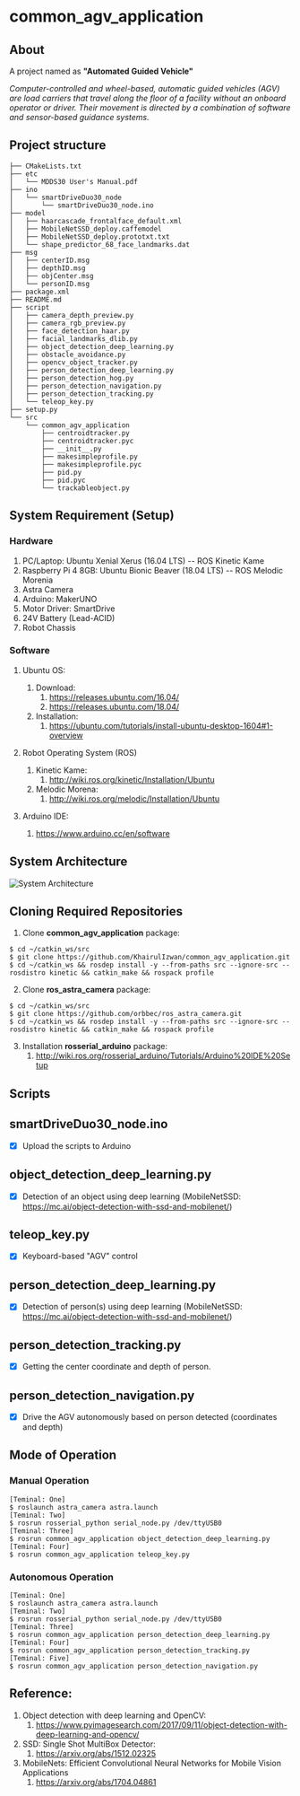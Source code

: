 # common_agv_application

## About
A project named as **"Automated Guided Vehicle"**

*Computer-controlled and wheel-based, automatic guided vehicles (AGV) are load carriers that travel along the floor of a facility without an onboard operator or driver. Their movement is directed by a combination of software and sensor-based guidance systems.*

## Project structure
```
├── CMakeLists.txt
├── etc
│   └── MDDS30 User's Manual.pdf
├── ino
│   └── smartDriveDuo30_node
│       └── smartDriveDuo30_node.ino
├── model
│   ├── haarcascade_frontalface_default.xml
│   ├── MobileNetSSD_deploy.caffemodel
│   ├── MobileNetSSD_deploy.prototxt.txt
│   └── shape_predictor_68_face_landmarks.dat
├── msg
│   ├── centerID.msg
│   ├── depthID.msg
│   ├── objCenter.msg
│   └── personID.msg
├── package.xml
├── README.md
├── script
│   ├── camera_depth_preview.py
│   ├── camera_rgb_preview.py
│   ├── face_detection_haar.py
│   ├── facial_landmarks_dlib.py
│   ├── object_detection_deep_learning.py
│   ├── obstacle_avoidance.py
│   ├── opencv_object_tracker.py
│   ├── person_detection_deep_learning.py
│   ├── person_detection_hog.py
│   ├── person_detection_navigation.py
│   ├── person_detection_tracking.py
│   └── teleop_key.py
├── setup.py
└── src
    └── common_agv_application
        ├── centroidtracker.py
        ├── centroidtracker.pyc
        ├── __init__.py
        ├── makesimpleprofile.py
        ├── makesimpleprofile.pyc
        ├── pid.py
        ├── pid.pyc
        └── trackableobject.py
```

## System Requirement (Setup)
### Hardware
1. PC/Laptop: Ubuntu Xenial Xerus (16.04 LTS) -- ROS Kinetic Kame
2. Raspberry Pi 4 8GB: Ubuntu Bionic Beaver (18.04 LTS) -- ROS Melodic Morenia
3. Astra Camera
4. Arduino: MakerUNO
5. Motor Driver: SmartDrive
6. 24V Battery (Lead-ACID)
7. Robot Chassis

<!--**ros_astra_camera packages required** : https://github.com/orbbec/ros_astra_camera.git-->
<!--4. RPLidar-->
<!--**rplidar_ros packages required** : https://github.com/Slamtec/rplidar_ros.git-->

### Software
1. Ubuntu OS:
	1. Download: 
		1. https://releases.ubuntu.com/16.04/
		2. https://releases.ubuntu.com/18.04/
	2. Installation: 
		1. https://ubuntu.com/tutorials/install-ubuntu-desktop-1604#1-overview
		
2. Robot Operating System (ROS)
	1. Kinetic Kame:
		1. http://wiki.ros.org/kinetic/Installation/Ubuntu
	2. Melodic Morena:
		1. http://wiki.ros.org/melodic/Installation/Ubuntu
		
3. Arduino IDE:
	1. https://www.arduino.cc/en/software
	
## System Architecture
![System Architecture](https://github.com/KhairulIzwan/common_agv_application/blob/main/etc/Service%20Robot.png)

## Cloning Required Repositories

1. Clone **common_agv_application** package:
```
$ cd ~/catkin_ws/src
$ git clone https://github.com/KhairulIzwan/common_agv_application.git
$ cd ~/catkin_ws && rosdep install -y --from-paths src --ignore-src --rosdistro kinetic && catkin_make && rospack profile
```
2. Clone **ros_astra_camera** package:
```
$ cd ~/catkin_ws/src
$ git clone https://github.com/orbbec/ros_astra_camera.git
$ cd ~/catkin_ws && rosdep install -y --from-paths src --ignore-src --rosdistro kinetic && catkin_make && rospack profile
```
3. Installation **rosserial_arduino** package:
	1. http://wiki.ros.org/rosserial_arduino/Tutorials/Arduino%20IDE%20Setup

## Scripts
## smartDriveDuo30_node.ino
<!--```c++-->
<!--/*-->
<!-- * Title: Control MDDS30 in PWM mode with Arduino-->
<!-- * Author: Khairul Izwan 16-10-2020-->
<!-- * Description: Control MDDS30 in PWM mode with Arduino-->
<!-- * Set MDDS30 input mode to 0b10110100-->
<!-- */-->

<!--//include necessary library-->
<!--#include <ros.h>-->
<!--#include "std_msgs/String.h"-->
<!--#include <geometry_msgs/Twist.h>-->

<!--#include <Cytron_SmartDriveDuo.h>-->
<!--#define IN1 4 // Arduino pin 4 is connected to MDDS30 pin IN1.-->
<!--#define AN1 6 // Arduino pin 5 is connected to MDDS30 pin AN1.-->
<!--#define AN2 5 // Arduino pin 6 is connected to MDDS30 pin AN2.-->
<!--#define IN2 3 // Arduino pin 7 is connected to MDDS30 pin IN2.-->

<!--Cytron_SmartDriveDuo smartDriveDuo30(PWM_INDEPENDENT, IN1, IN2, AN1, AN2);-->

<!--//Change according to the robot wheel dimension-->
<!--#define wheelSep 0.5235 // in unit meter (m)-->
<!--#define wheelRadius 0.127; // in unit meter (m)-->

<!--//Variables declaration-->
<!--float transVelocity;-->
<!--float rotVelocity;-->

<!--float leftVelocity;-->
<!--float rightVelocity;-->

<!--float leftDutyCycle;-->
<!--float rightDutyCycle;-->

<!--float leftPWM;-->
<!--float rightPWM;-->

<!--signed int speedLeft, speedRight;-->

<!--//Callback function for geometry_msgs::Twist-->
<!--void messageCb_cmd_vel(const geometry_msgs::Twist &msg)-->
<!--{-->
<!--	//Get the ros topic value-->
<!--	transVelocity = msg.linear.x;-->
<!--	rotVelocity = msg.angular.z;-->
<!--	-->
<!--	//Differential Drive Kinematics-->
<!--	//http://www.cs.columbia.edu/~allen/F15/NOTES/icckinematics.pdf-->
<!--	//Differential Drive Kinematics-->
<!--	//https://snapcraft.io/blog/your-first-robot-the-driver-4-5-->

<!--	//Step 1: Calculate wheel speeds from Twist-->
<!--	leftVelocity = transVelocity - ((rotVelocity * wheelSep) / 2);-->
<!--	rightVelocity = transVelocity + ((rotVelocity * wheelSep) / 2);-->
<!--	  -->
<!--	//Step 2: Convert wheel speeds into duty cycles-->
<!--	leftDutyCycle = (255 * leftVelocity) / 0.22;-->
<!--	rightDutyCycle = (255 * rightVelocity) / 0.22;-->

<!--	//Ensure DutyCycle is between minimum and maximum-->
<!--	leftPWM = clipPWM(abs(leftDutyCycle), 0, 25);-->
<!--	rightPWM = clipPWM(abs(rightDutyCycle), 0, 25);-->

<!--	//motor directection helper function-->
<!--	motorDirection();-->
<!--}-->

<!--//Helper function to ensure DutyCycle is between minimum-->
<!--//and maximum-->
<!--float clipPWM(float PWM, float minPWM, float maxPWM)-->
<!--{-->
<!--	if (PWM < minPWM)-->
<!--	{-->
<!--		return minPWM;-->
<!--	}-->
<!--	else if (PWM > maxPWM)-->
<!--	{-->
<!--		return maxPWM;-->
<!--	}-->
<!--	return PWM;-->
<!--}-->

<!--//Motor Direction helper function-->
<!--void motorDirection()-->
<!--{-->
<!--	//Forward-->
<!--	if (leftDutyCycle > 0 and rightDutyCycle > 0)-->
<!--	{-->
<!--		speedLeft=-leftPWM;-->
<!--		speedRight=rightPWM;-->
<!--	}-->
<!--	//Backward-->
<!--	else if (leftDutyCycle < 0 and rightDutyCycle < 0)-->
<!--	{-->
<!--		speedLeft=leftPWM;-->
<!--		speedRight=-rightPWM;-->
<!--	}-->
<!--	//Left-->
<!--	else if (leftDutyCycle < 0 and rightDutyCycle > 0)-->
<!--	{-->
<!--		speedLeft=leftPWM;-->
<!--		speedRight=rightPWM;-->
<!--	}-->
<!--	//Right-->
<!--	else if (leftDutyCycle > 0 and rightDutyCycle < 0)-->
<!--	{-->
<!--		speedLeft=-leftPWM;-->
<!--		speedRight=-rightPWM;-->
<!--	}-->
<!--	else if (leftDutyCycle == 0 and rightDutyCycle == 0)-->
<!--	{-->
<!--		speedLeft=0;-->
<!--		speedRight=0;-->
<!--	}-->
<!--	smartDriveDuo30.control(speedLeft, speedRight);-->
<!--}-->

<!--//Set up the ros node (publisher and subscriber)-->
<!--ros::Subscriber<geometry_msgs::Twist> sub_cmd_vel("/cmd_vel", messageCb_cmd_vel);-->

<!--ros::NodeHandle nh;-->

<!--//put your setup code here, to run once:-->
<!--void setup()-->
<!--{-->
<!--	//Initiate ROS-node-->
<!--	nh.initNode();-->
<!--	nh.subscribe(sub_cmd_vel);-->
<!--}-->

<!--//put your main code here, to run repeatedly:-->
<!--void loop()-->
<!--{-->
<!--	nh.spinOnce();-->
<!--}-->
<!--```-->
- [x] Upload the scripts to Arduino
<!--- [x] Download it first using Arduino IDE -->
<!--**rosserial library required** : http://wiki.ros.org/rosserial_arduino/Tutorials/Arduino%20IDE%20Setup-->

<!--## camera_preview.py-->
<!--- [x] Previewing an image stream from camera-->
<!--```python-->
<!--#!/usr/bin/env python-->

<!--################################################################################-->
<!--## {Description}: Previewing an image stream from camera [RGB]-->
<!--################################################################################-->
<!--## Author: Khairul Izwan Bin Kamsani-->
<!--## Version: {1}.{0}.{0}-->
<!--## Email: {wansnap@gmail.com}-->
<!--################################################################################-->

<!--# import the necessary Python packages-->
<!--from __future__ import print_function-->
<!--import sys-->
<!--import cv2-->
<!--import time-->
<!--import imutils-->

<!--# import the necessary ROS packages-->
<!--from std_msgs.msg import String-->
<!--from sensor_msgs.msg import Image-->
<!--from sensor_msgs.msg import CameraInfo-->

<!--from cv_bridge import CvBridge-->
<!--from cv_bridge import CvBridgeError-->

<!--import rospy-->

<!--class CameraPreview:-->
<!--	def __init__(self):-->

<!--		self.bridge = CvBridge()-->
<!--		self.image_received = False-->

<!--		rospy.logwarn("CameraPreview [RGB] Node [ONLINE]...")-->

<!--		# rospy shutdown-->
<!--		rospy.on_shutdown(self.cbShutdown)-->

<!--		# Subscribe to Image msg-->
<!--		self.image_topic = "/camera/rgb/image_raw"-->
<!--		self.image_sub = rospy.Subscriber(-->
<!--						self.image_topic, -->
<!--						Image, self.cbImage-->
<!--						)-->

<!--		# Subscribe to CameraInfo msg-->
<!--		self.cameraInfo_topic = "/camera/rgb/camera_info"-->
<!--		self.cameraInfo_sub = rospy.Subscriber(-->
<!--						self.cameraInfo_topic, -->
<!--						CameraInfo, -->
<!--						self.cbCameraInfo-->
<!--						)-->

<!--		# Allow up to one second to connection-->
<!--		rospy.sleep(1)-->

<!--	# Convert image to OpenCV format-->
<!--	def cbImage(self, msg):-->

<!--		try:-->
<!--			self.cv_image = self.bridge.imgmsg_to_cv2(msg, "bgr8")-->

<!--		except CvBridgeError as e:-->
<!--			print(e)-->

<!--		if self.cv_image is not None:-->
<!--			self.image_received = True-->
<!--		else:-->
<!--			self.image_received = False-->

<!--	# Get CameraInfo-->
<!--	def cbCameraInfo(self, msg):-->

<!--		self.imgWidth = msg.width-->
<!--		self.imgHeight = msg.height-->

<!--	# Image information callback-->
<!--	def cbInfo(self):-->

<!--		fontFace = cv2.FONT_HERSHEY_DUPLEX-->
<!--		fontScale = 0.5-->
<!--		color = (255, 255, 255)-->
<!--		thickness = 1-->
<!--		lineType = cv2.LINE_AA-->
<!--		bottomLeftOrigin = False # if True (text upside down)-->

<!--		self.timestr = time.strftime("%Y%m%d-%H:%M:%S")-->

<!--		cv2.putText(-->
<!--			self.cv_image, "{}".format(self.timestr), -->
<!--			(10, 20), -->
<!--			fontFace, -->
<!--			fontScale, -->
<!--			color, -->
<!--			thickness, -->
<!--			lineType, -->
<!--			bottomLeftOrigin-->
<!--			)-->

<!--		cv2.putText(-->
<!--			self.cv_image, "Sample", (10, self.imgHeight-10), -->
<!--			fontFace, -->
<!--			fontScale, -->
<!--			color, -->
<!--			thickness, -->
<!--			lineType, -->
<!--			bottomLeftOrigin-->
<!--			)-->

<!--		cv2.putText(-->
<!--			self.cv_image, "(%d, %d)" % (self.imgWidth, self.imgHeight), -->
<!--			(self.imgWidth-100, self.imgHeight-10), -->
<!--			fontFace, -->
<!--			fontScale, -->
<!--			color, -->
<!--			thickness, -->
<!--			lineType, -->
<!--			bottomLeftOrigin-->
<!--			)-->

<!--	# Show the output frame-->
<!--	def cbShowImage(self):-->
<!--		self.cv_image_clone = imutils.resize(-->
<!--						self.cv_image.copy(),-->
<!--						width=320-->
<!--						)-->

<!--		cv2.imshow("CameraPreview [RGB]", self.cv_image_clone)-->
<!--		cv2.waitKey(1)-->

<!--	# Preview image + info-->
<!--	def cbPreview(self):-->
<!--		if self.image_received:-->
<!--			self.cbInfo()-->
<!--			self.cbShowImage()-->
<!--		else:-->
<!--			rospy.logerr("No images recieved")-->

<!--	# rospy shutdown callback-->
<!--	def cbShutdown(self):-->
<!--		rospy.logerr("CameraPreview [RGB] Node [OFFLINE]...")-->
<!--		cv2.destroyAllWindows()-->

<!--if __name__ == '__main__':-->

<!--	# Initialize-->
<!--	rospy.init_node('camera_rgb_preview', anonymous=False)-->
<!--	camera = CameraPreview()-->
<!--	-->
<!--#	r = rospy.Rate(10)-->

<!--	# Camera preview-->
<!--	while not rospy.is_shutdown():-->
<!--		camera.cbPreview()-->
<!--#		r.sleep()-->
<!--```-->

<!--## face_detection_haar.py-->
<!--- [x] Detection of face(s) using haar cascade technique-->

<!--## facial_landmarks_dlib.py-->
<!--- [x] Detection of face(s) using dlib libraries-->

## object_detection_deep_learning.py
- [x] Detection of an object using deep learning (MobileNetSSD: https://mc.ai/object-detection-with-ssd-and-mobilenet/)

<!--```python-->
<!--#!/usr/bin/env python-->

<!--################################################################################-->
<!--## {Description}: Object Detection Deep Learning (MobileNetSSD)-->
<!--################################################################################-->
<!--## Author: Khairul Izwan Bin Kamsani-->
<!--## Version: {1}.{0}.{0}-->
<!--## Email: {wansnap@gmail.com}-->
<!--################################################################################-->

<!--# import the necessary Python packages-->
<!--from __future__ import print_function-->
<!--from imutils import face_utils-->
<!--import sys-->
<!--import cv2-->
<!--import time-->
<!--import imutils-->
<!--import dlib-->
<!--import os-->
<!--import numpy as np-->

<!--# import the necessary ROS packages-->
<!--from std_msgs.msg import String-->
<!--from sensor_msgs.msg import Image-->
<!--from sensor_msgs.msg import CameraInfo-->

<!--from cv_bridge import CvBridge-->
<!--from cv_bridge import CvBridgeError-->

<!--import rospy-->
<!--import rospkg-->

<!--class ObjectDetection:-->
<!--	def __init__(self):-->

<!--		self.bridge = CvBridge()-->
<!--		self.rospack = rospkg.RosPack()-->

<!--		self.image_received = False-->

<!--		rospy.logwarn("ObjectDetection Node [ONLINE]...")-->

<!--		# rospy shutdown-->
<!--		rospy.on_shutdown(self.cbShutdown)-->

<!--		# initialize the list of class labels MobileNet SSD was trained to-->
<!--		# detect, then generate a set of bounding box colors for each class-->
<!--		self.CLASSES = [-->
<!--			"background", -->
<!--			"aeroplane", -->
<!--			"bicycle", -->
<!--			"bird", -->
<!--			"boat",-->
<!--			"bottle", -->
<!--			"bus", -->
<!--			"car", -->
<!--			"cat", -->
<!--			"chair", -->
<!--			"cow", -->
<!--			"diningtable",-->
<!--			"dog", -->
<!--			"horse", -->
<!--			"motorbike", -->
<!--			"person", -->
<!--			"pottedplant", -->
<!--			"sheep",-->
<!--			"sofa", -->
<!--			"train", -->
<!--			"tvmonitor"-->
<!--			]-->

<!--		self.COLORS = np.random.uniform(0, 255, size=(len(self.CLASSES), 3))-->

<!--		# Load our serialized model from disk-->
<!--		self.package = os.path.sep.join([self.rospack.get_path('common_agv_application')])-->
<!--		self.modelDir = os.path.join(self.package, "model")-->

<!--		# Caffe 'deploy' prototxt file-->
<!--		self.prototxt = self.modelDir + "/MobileNetSSD_deploy.prototxt.txt"-->
<!--		# Caffe pre-trained model-->
<!--		self.model = self.modelDir + "/MobileNetSSD_deploy.caffemodel"-->

<!--		self.confidenceParam = 0.8-->

<!--		# load our serialized model from disk-->
<!--		rospy.loginfo("Loading Model...")-->
<!--		self.net = cv2.dnn.readNetFromCaffe(-->
<!--						self.prototxt, -->
<!--						self.model-->
<!--						)-->

<!--		# Subscribe to Image msg-->
<!--		self.image_topic = "/camera/rgb/image_raw"-->
<!--		self.image_sub = rospy.Subscriber(-->
<!--						self.image_topic, -->
<!--						Image, self.cbImage-->
<!--						)-->

<!--		# Subscribe to CameraInfo msg-->
<!--		self.cameraInfo_topic = "/camera/rgb/camera_info"-->
<!--		self.cameraInfo_sub = rospy.Subscriber(-->
<!--						self.cameraInfo_topic, -->
<!--						CameraInfo, -->
<!--						self.cbCameraInfo-->
<!--						)-->

<!--		# Allow up to one second to connection-->
<!--		rospy.sleep(1)-->

<!--	# Convert image to OpenCV format-->
<!--	def cbImage(self, msg):-->

<!--		try:-->
<!--			self.cv_image = self.bridge.imgmsg_to_cv2(msg, "bgr8")-->
<!--		except CvBridgeError as e:-->
<!--			print(e)-->

<!--		if self.cv_image is not None:-->
<!--			self.image_received = True-->
<!--		else:-->
<!--			self.image_received = False-->

<!--	# Get CameraInfo-->
<!--	def cbCameraInfo(self, msg):-->
<!--		self.imgWidth = msg.width-->
<!--		self.imgHeight = msg.height-->

<!--	# Object Detection callback-->
<!--	def cbObjectDetection(self):-->
<!--		# load the input image and construct an input blob for the image-->
<!--		# by resizing to a fixed 300x300 pixels and then normalizing it-->
<!--		# (note: normalization is done via the authors of the MobileNet SSD-->
<!--		# implementation)-->
<!--		self.image = self.cv_image.copy()-->
<!--		(self.h, self.w) = self.image.shape[:2]-->
<!--		self.blob = cv2.dnn.blobFromImage(cv2.resize(self.image, (300, 300)), 0.007843, (300, 300), 127.5)-->

<!--		# pass the blob through the network and obtain the detections and-->
<!--		# predictions-->
<!--#		rospy.logwarn("Computing Object Detections...")-->
<!--		self.net.setInput(self.blob)-->
<!--		self.detections = self.net.forward()-->

<!--	# Object Detection Information-->
<!--	def cbInfo(self):-->
<!--		# loop over the detections-->
<!--		for i in np.arange(0, self.detections.shape[2]):-->
<!--			# extract the confidence (i.e., probability) associated with the-->
<!--			# prediction-->
<!--			self.confidence = self.detections[0, 0, i, 2]-->

<!--			# filter out weak detections by ensuring the `confidence` is-->
<!--			# greater than the minimum confidence-->
<!--			if self.confidence > self.confidenceParam:-->
<!--				# extract the index of the class label from the `detections`,-->
<!--				# then compute the (x, y)-coordinates of the bounding box for-->
<!--				# the object-->
<!--				self.idx = int(self.detections[0, 0, i, 1])-->
<!--				self.box = self.detections[0, 0, i, 3:7] * np.array([self.w, self.h, self.w, self.h])-->
<!--				(startX, startY, endX, endY) = self.box.astype("int")-->

<!--				# display the prediction-->
<!--				self.label = "{}: {:.2f}%".format(self.CLASSES[self.idx], self.confidence * 100)-->
<!--#				rospy.loginfo("{}".format(self.label))-->
<!--				cv2.rectangle(-->
<!--						self.image, -->
<!--						(startX, startY), -->
<!--						(endX, endY),-->
<!--						self.COLORS[self.idx], -->
<!--						2-->
<!--						)-->

<!--				y = startY - 15 if startY - 15 > 15 else startY + 15-->
<!--				cv2.putText(-->
<!--					self.image, -->
<!--					self.label, -->
<!--					(startX, y),-->
<!--					cv2.FONT_HERSHEY_SIMPLEX, -->
<!--					0.5, -->
<!--					self.COLORS[self.idx], -->
<!--					2)-->

<!--	# Show the output frame-->
<!--	def cbShowImage(self):-->
<!--		cv2.imshow("Object Detection", self.image)-->
<!--		cv2.waitKey(1)-->

<!--	# Preview image + info-->
<!--	def cbPreview(self):-->
<!--		if self.image_received:-->
<!--			self.cbObjectDetection()-->
<!--			self.cbInfo()-->
<!--			self.cbShowImage()-->
<!--		else:-->
<!--			rospy.logerr("No images recieved")-->

<!--	# rospy shutdown callback-->
<!--	def cbShutdown(self):-->
<!--		rospy.logerr("ObjectDetection Node [OFFLINE]...")-->
<!--		cv2.destroyAllWindows()-->

<!--if __name__ == '__main__':-->

<!--	# Initialize-->
<!--	rospy.init_node('object_detection', anonymous=False)-->
<!--	obj = ObjectDetection()-->
<!--	-->
<!--#	r = rospy.Rate(10)-->

<!--	# ObjectDetection-->
<!--	while not rospy.is_shutdown():-->
<!--		obj.cbPreview()-->
<!--#		r.sleep()-->
<!--```-->

## teleop_key.py
- [x] Keyboard-based "AGV" control

<!--```python-->
<!--#!/usr/bin/env python-->

<!--import rospy-->
<!--from geometry_msgs.msg import Twist-->
<!--import sys, select, os-->

<!--if os.name == 'nt':-->
<!--	import msvcrt-->
<!--else:-->
<!--	import tty, termios-->

<!--MAX_LIN_VEL = 0.22-->
<!--MAX_ANG_VEL = 2.84-->

<!--LIN_VEL_STEP_SIZE = 0.01-->
<!--ANG_VEL_STEP_SIZE = 0.1-->

<!--msg = """-->
<!--Control Your AGV!-->
<!------------------------------->
<!--Moving around:-->
<!--        w-->
<!--   a    s    d-->
<!--        x-->

<!--w/x : increase/decrease linear velocity (MAX_LIN_VEL : ~ 0.22)-->
<!--a/d : increase/decrease angular velocity (MAX_ANG_VEL : ~ 2.84)-->

<!--space key, s : force stop-->

<!--CTRL-C to quit-->
<!--"""-->

<!--e = """-->
<!--Communications Failed-->
<!--"""-->

<!--def getKey():-->
<!--	if os.name == 'nt':-->
<!--		return msvcrt.getch()-->

<!--	tty.setraw(sys.stdin.fileno())-->
<!--	rlist, _, _ = select.select([sys.stdin], [], [], 0.1)-->
<!--	if rlist:-->
<!--		key = sys.stdin.read(1)-->
<!--	else:-->
<!--		key = ''-->

<!--	termios.tcsetattr(sys.stdin, termios.TCSADRAIN, settings)-->
<!--	return key-->

<!--def vels(target_linear_vel, target_angular_vel):-->
<!--	return "currently:\tlinear vel %s\t angular vel %s " % (target_linear_vel,target_angular_vel)-->

<!--def makeSimpleProfile(output, input, slop):-->
<!--	if input > output:-->
<!--		output = min( input, output + slop )-->
<!--	elif input < output:-->
<!--		output = max( input, output - slop )-->
<!--	else:-->
<!--		output = input-->

<!--	return output-->

<!--def constrain(input, low, high):-->
<!--	if input < low:-->
<!--		input = low-->
<!--	elif input > high:-->
<!--		input = high-->
<!--	else:-->
<!--		input = input-->

<!--	return input-->

<!--def checkLinearLimitVelocity(vel):-->
<!--	vel = constrain(vel, -MAX_LIN_VEL, MAX_LIN_VEL)-->

<!--	return vel-->

<!--def checkAngularLimitVelocity(vel):-->
<!--	vel = constrain(vel, -MAX_ANG_VEL, MAX_ANG_VEL)-->

<!--	return vel-->

<!--if __name__=="__main__":-->
<!--	if os.name != 'nt':-->
<!--		settings = termios.tcgetattr(sys.stdin)-->

<!--	rospy.init_node('agv_teleop')-->
<!--	pub = rospy.Publisher('cmd_vel', Twist, queue_size=10)-->

<!--	status = 0-->
<!--	target_linear_vel   = 0.0-->
<!--	target_angular_vel  = 0.0-->
<!--	control_linear_vel  = 0.0-->
<!--	control_angular_vel = 0.0-->

<!--	try:-->
<!--		print(msg)-->
<!--		while(1):-->
<!--			key = getKey()-->
<!--			if key == 'w' :-->
<!--				target_linear_vel = checkLinearLimitVelocity(target_linear_vel + LIN_VEL_STEP_SIZE)-->
<!--				status = status + 1-->
<!--				print(vels(target_linear_vel,target_angular_vel))-->
<!--			elif key == 'x' :-->
<!--				target_linear_vel = checkLinearLimitVelocity(target_linear_vel - LIN_VEL_STEP_SIZE)-->
<!--				status = status + 1-->
<!--				print(vels(target_linear_vel,target_angular_vel))-->
<!--			elif key == 'a' :-->
<!--				target_angular_vel = checkAngularLimitVelocity(target_angular_vel + ANG_VEL_STEP_SIZE)-->
<!--				status = status + 1-->
<!--				print(vels(target_linear_vel,target_angular_vel))-->
<!--			elif key == 'd' :-->
<!--				target_angular_vel = checkAngularLimitVelocity(target_angular_vel - ANG_VEL_STEP_SIZE)-->
<!--				status = status + 1-->
<!--				print(vels(target_linear_vel,target_angular_vel))-->
<!--			elif key == ' ' or key == 's' :-->
<!--				target_linear_vel   = 0.0-->
<!--				control_linear_vel  = 0.0-->
<!--				target_angular_vel  = 0.0-->
<!--				control_angular_vel = 0.0-->
<!--				print(vels(target_linear_vel, target_angular_vel))-->
<!--			else:-->
<!--				if (key == '\x03'):-->
<!--					break-->

<!--			if status == 20 :-->
<!--				print(msg)-->
<!--				status = 0-->

<!--			twist = Twist()-->

<!--			control_linear_vel = makeSimpleProfile(control_linear_vel, target_linear_vel, (LIN_VEL_STEP_SIZE/2.0))-->
<!--			twist.linear.x = control_linear_vel-->
<!--			twist.linear.y = 0.0-->
<!--			twist.linear.z = 0.0-->

<!--			control_angular_vel = makeSimpleProfile(control_angular_vel, target_angular_vel, (ANG_VEL_STEP_SIZE/2.0))-->
<!--			twist.angular.x = 0.0-->
<!--			twist.angular.y = 0.0-->
<!--			twist.angular.z = control_angular_vel-->

<!--			pub.publish(twist)-->

<!--	except:-->
<!--		print(e)-->

<!--	finally:-->
<!--		twist = Twist()-->
<!--		twist.linear.x = 0.0-->
<!--		twist.linear.y = 0.0-->
<!--		twist.linear.z = 0.0-->
<!--		twist.angular.x = 0.0-->
<!--		twist.angular.y = 0.0-->
<!--		twist.angular.z = 0.0-->

<!--		pub.publish(twist)-->

<!--	if os.name != 'nt':-->
<!--		termios.tcsetattr(sys.stdin, termios.TCSADRAIN, settings)-->
<!--```-->

<!--## opencv_object_tracker.py-->
<!--- [x] Tracking an object by selecting the ROI-->

## person_detection_deep_learning.py
- [x] Detection of person(s) using deep learning (MobileNetSSD: https://mc.ai/object-detection-with-ssd-and-mobilenet/)

<!--```-->
<!--Node [/person_detection]-->
<!--Publications: -->
<!-- * /person/ID [common_agv_application/personID]-->
<!-- * /person/center [common_agv_application/centerID]-->
<!-- * /person/depth [common_agv_application/depthID]-->
<!-- * /rosout [rosgraph_msgs/Log]-->

<!--Subscriptions: -->
<!-- * /camera/depth/image_raw [sensor_msgs/Image]-->
<!-- * /camera/rgb/camera_info [sensor_msgs/CameraInfo]-->
<!-- * /camera/rgb/image_raw [sensor_msgs/Image]-->

<!--Services: -->
<!-- * /person_detection/get_loggers-->
<!-- * /person_detection/set_logger_level-->


<!--contacting node http://192.168.1.69:39971/ ...-->
<!--Pid: 18412-->
<!--Connections:-->
<!-- * topic: /rosout-->
<!--    * to: /rosout-->
<!--    * direction: outbound-->
<!--    * transport: TCPROS-->
<!-- * topic: /camera/rgb/camera_info-->
<!--    * to: /camera/camera_nodelet_manager (http://192.168.1.69:46883/)-->
<!--    * direction: inbound-->
<!--    * transport: TCPROS-->
<!-- * topic: /camera/rgb/image_raw-->
<!--    * to: /camera/camera_nodelet_manager (http://192.168.1.69:46883/)-->
<!--    * direction: inbound-->
<!--    * transport: TCPROS-->
<!-- * topic: /camera/depth/image_raw-->
<!--    * to: /camera/camera_nodelet_manager (http://192.168.1.69:46883/)-->
<!--    * direction: inbound-->
<!--    * transport: TCPROS-->
<!--```-->

<!--```python-->
<!--#!/usr/bin/env python-->

<!--################################################################################-->
<!--## {Description}: Person Detection Deep Learning (MobileNetSSD)-->
<!--################################################################################-->
<!--## Author: Khairul Izwan Bin Kamsani-->
<!--## Version: {1}.{0}.{0}-->
<!--## Email: {wansnap@gmail.com}-->
<!--################################################################################-->

<!--# import the necessary Python packages-->
<!--from __future__ import print_function-->
<!--from imutils import face_utils-->
<!--import sys-->
<!--import cv2-->
<!--import time-->
<!--import imutils-->
<!--import dlib-->
<!--import os-->
<!--import numpy as np-->

<!--# import the necessary ROS packages-->
<!--from std_msgs.msg import String-->
<!--from std_msgs.msg import Bool-->
<!--from std_msgs.msg import Int64-->
<!--from sensor_msgs.msg import Image-->
<!--from sensor_msgs.msg import CameraInfo-->

<!--from cv_bridge import CvBridge-->
<!--from cv_bridge import CvBridgeError-->

<!--import rospy-->
<!--import rospkg-->

<!--from common_agv_application.centroidtracker import CentroidTracker-->

<!--from common_agv_application.msg import objCenter as objCoord-->
<!--from common_agv_application.msg import personID-->
<!--from common_agv_application.msg import centerID-->
<!--#from common_agv_application.msg import depthID-->

<!--class PersonDetection:-->
<!--	def __init__(self):-->
<!--		# initialize our centroid tracker, bridge, and rospack-->
<!--		self.ct = CentroidTracker()-->

<!--		self.bridge = CvBridge()-->
<!--		self.rospack = rospkg.RosPack()-->

<!--		self.boolID = Bool()-->
<!--		self.personID = personID()-->
<!--		self.centerID = centerID()-->
<!--#		self.depthID = depthID()-->

<!--		self.image_rgb_received = False-->
<!--		self.trackingMode_received = False-->
<!--#		self.image_depth_received = False-->

<!--		rospy.logwarn("Person Detection Node [ONLINE]...")-->

<!--		# rospy shutdown-->
<!--		rospy.on_shutdown(self.cbShutdown)-->

<!--		# initialize the list of class labels MobileNet SSD was trained to-->
<!--		# detect, then generate a set of bounding box colors for each class-->
<!--		self.CLASSES = [-->
<!--			"background", -->
<!--			"aeroplane", -->
<!--			"bicycle", -->
<!--			"bird", -->
<!--			"boat",-->
<!--			"bottle", -->
<!--			"bus", -->
<!--			"car", -->
<!--			"cat", -->
<!--			"chair", -->
<!--			"cow", -->
<!--			"diningtable",-->
<!--			"dog", -->
<!--			"horse", -->
<!--			"motorbike", -->
<!--			"person", -->
<!--			"pottedplant", -->
<!--			"sheep",-->
<!--			"sofa", -->
<!--			"train", -->
<!--			"tvmonitor"-->
<!--			]-->

<!--		self.COLORS = np.random.uniform(0, 255, size=(len(self.CLASSES), 3))-->

<!--		# Load our serialized model from disk-->
<!--		self.package = os.path.sep.join([self.rospack.get_path('common_agv_application')])-->
<!--		self.modelDir = os.path.join(self.package, "model")-->

<!--		# Caffe 'deploy' prototxt file-->
<!--		self.prototxt = self.modelDir + "/MobileNetSSD_deploy.prototxt.txt"-->
<!--		# Caffe pre-trained model-->
<!--		self.model = self.modelDir + "/MobileNetSSD_deploy.caffemodel"-->

<!--		self.confidenceParam = 0.8-->

<!--		# load our serialized model from disk-->
<!--		rospy.loginfo("Loading Model...")-->
<!--		self.net = cv2.dnn.readNetFromCaffe(-->
<!--						self.prototxt, -->
<!--						self.model-->
<!--						)-->

<!--		# Subscribe to Image msg-->
<!--		self.image_rgb_topic = "/camera/rgb/image_raw"-->
<!--		self.image_rgb_sub = rospy.Subscriber(-->
<!--						self.image_rgb_topic, -->
<!--						Image, self.cbImageRGB-->
<!--						)-->

<!--		# Subscribe to CameraInfo msg-->
<!--		self.cameraInfo_rgb_topic = "/camera/rgb/camera_info"-->
<!--		self.cameraInfo_rgb_sub = rospy.Subscriber(-->
<!--						self.cameraInfo_rgb_topic, -->
<!--						CameraInfo, -->
<!--						self.cbCameraInfoRGB-->
<!--						)-->

<!--#		# Subscribe to Image msg-->
<!--#		self.image_depth_topic = "/camera/depth/image_raw"-->
<!--#		self.image_depth_sub = rospy.Subscriber(-->
<!--#						self.image_depth_topic, -->
<!--#						Image, self.cbImageDepth-->
<!--#						)-->

<!--#		# Subscribe to CameraInfo msg-->
<!--#		self.cameraInfo_depth_topic = "/camera/depth/camera_info"-->
<!--#		self.cameraInfo_depth_sub = rospy.Subscriber(-->
<!--#						self.cameraInfo_depth_topic, -->
<!--#						CameraInfo, -->
<!--#						self.cbCameraInfoDepth-->
<!--#						)-->

<!--		# TODO:-->
<!--		# Subscribe to Bool msg-->
<!--		self.trackingMode_topic = "/person/tracking"-->
<!--		self.trackingMode_sub = rospy.Subscriber(-->
<!--					self.trackingMode_topic, -->
<!--					Bool, -->
<!--					self.cbTrackingMode-->
<!--					)-->

<!--		# Subscribe to objCenter msg-->
<!--		self.objCoord_topic = "/person/objCoord"-->
<!--		self.objCoord_sub = rospy.Subscriber(-->
<!--					self.objCoord_topic, -->
<!--					objCoord, -->
<!--					self.cbObjCoord-->
<!--					)-->

<!--		# Subscribe to depthID msg-->
<!--		self.depthCoord_topic = "/person/depth"-->
<!--		self.depthCoord_sub = rospy.Subscriber(-->
<!--					self.depthCoord_topic, -->
<!--					Int64, -->
<!--					self.cbDepthCoord-->
<!--					)-->

<!--		# Publish to Bool msg-->
<!--		self.boolID_topic = "/person/bool"-->
<!--		self.boolID_pub = rospy.Publisher(-->
<!--					self.boolID_topic, -->
<!--					Bool, -->
<!--					queue_size=10-->
<!--					)-->

<!--		# Publish to personID msg-->
<!--		self.personID_topic = "/person/ID"-->
<!--		self.personID_pub = rospy.Publisher(-->
<!--					self.personID_topic, -->
<!--					personID, -->
<!--					queue_size=10-->
<!--					)-->

<!--		# Publish to personID msg-->
<!--		self.personID_topic = "/person/ID"-->
<!--		self.personID_pub = rospy.Publisher(-->
<!--					self.personID_topic, -->
<!--					personID, -->
<!--					queue_size=10-->
<!--					)-->

<!--		# Publish to centerID msg-->
<!--		self.centerID_topic = "/person/center"-->
<!--		self.centerID_pub = rospy.Publisher(-->
<!--					self.centerID_topic, -->
<!--					centerID, -->
<!--					queue_size=10-->
<!--					)-->

<!--#		# Publish to depthID msg-->
<!--#		self.depthID_topic = "/person/depth"-->
<!--#		self.depthID_pub = rospy.Publisher(-->
<!--#					self.depthID_topic, -->
<!--#					depthID, -->
<!--#					queue_size=10-->
<!--#					)-->

<!--		# Publish to Image msg-->
<!--		self.personImage_topic = "/person/image"-->
<!--		self.personImage_pub = rospy.Publisher(-->
<!--					self.personImage_topic, -->
<!--					Image, -->
<!--					queue_size=10-->
<!--					)-->

<!--		# Allow up to one second to connection-->
<!--		rospy.sleep(1)-->

<!--	# Convert image to OpenCV format-->
<!--	def cbImageRGB(self, msg):-->

<!--		try:-->
<!--			self.cv_image_rgb = self.bridge.imgmsg_to_cv2(msg, "bgr8")-->

<!--			# un-comment if the image is mirrored-->
<!--#			self.cv_image_rgb = cv2.flip(self.cv_image_rgb, 1)-->
<!--		except CvBridgeError as e:-->
<!--			print(e)-->

<!--		if self.cv_image_rgb is not None:-->
<!--			self.image_rgb_received = True-->
<!--		else:-->
<!--			self.image_rgb_received = False-->

<!--	# Get CameraInfo-->
<!--	def cbCameraInfoRGB(self, msg):-->
<!--		self.imgWidth_rgb = msg.width-->
<!--		self.imgHeight_rgb = msg.height-->

<!--	# Convert image to OpenCV format-->
<!--	def cbImageDepth(self, msg):-->

<!--		try:-->
<!--			self.cv_image_depth = self.bridge.imgmsg_to_cv2(msg, "32FC1")-->

<!--			# un-comment if the image is mirrored-->
<!--#			self.cv_image_depth = cv2.flip(self.cv_image_depth, 1)-->
<!--		except CvBridgeError as e:-->
<!--			print(e)-->

<!--		if self.cv_image_depth is not None:-->
<!--			self.image_depth_received = True-->
<!--		else:-->
<!--			self.image_depth_received = False-->

<!--	# Get CameraInfo-->
<!--	def cbCameraInfoDepth(self, msg):-->
<!--		self.imgWidth_depth = msg.width-->
<!--		self.imgHeight_depth = msg.height-->

<!--	# -->
<!--	def cbTrackingMode(self, msg):-->
<!--		try:-->
<!--			self.trackingMode = msg.data-->
<!--		except KeyboardInterrupt as e:-->
<!--			print(e)-->

<!--		if self.trackingMode is not None:-->
<!--			self.trackingMode_received = True-->
<!--		else:-->
<!--			self.trackingMode_received = False-->

<!--	# -->
<!--	def cbObjCoord(self, msg):-->
<!--		self.objCoord_X = msg.centerX-->
<!--		self.objCoord_Y = msg.centerY-->

<!--	# -->
<!--	def cbDepthCoord(self, msg):-->
<!--		self.objCoord_depth = msg.data-->

<!--	# Object Detection callback-->
<!--	def cbPersonDetection(self):-->
<!--		# load the input image and construct an input blob for the image-->
<!--		# by resizing to a fixed 300x300 pixels and then normalizing it-->
<!--		# (note: normalization is done via the authors of the MobileNet SSD-->
<!--		# implementation)-->
<!--		self.image = self.cv_image_rgb.copy()-->
<!--		(self.h, self.w) = self.image.shape[:2]-->
<!--		self.blob = cv2.dnn.blobFromImage(cv2.resize(self.image, (300, 300)), 0.007843, (300, 300), 127.5)-->

<!--		# pass the blob through the network and obtain the detections and-->
<!--		# predictions-->
<!--#		rospy.logwarn("Computing Object Detections...")-->
<!--		self.net.setInput(self.blob)-->
<!--		self.detections = self.net.forward()-->
<!--		self.rects = []-->

<!--		self.personID_array = []-->

<!--		self.centerID_X_array = []-->
<!--		self.centerID_Y_array = []-->

<!--#		self.depthID_array = []-->

<!--	# Object Detection Information-->
<!--	def cbInfo(self):-->
<!--		# loop over the detections-->
<!--		for i in np.arange(0, self.detections.shape[2]):-->
<!--			# extract the confidence (i.e., probability) associated with the-->
<!--			# prediction-->
<!--			self.confidence = self.detections[0, 0, i, 2]-->

<!--			# filter out weak detections by ensuring the `confidence` is-->
<!--			# greater than the minimum confidence-->
<!--			if self.confidence > self.confidenceParam:-->
<!--				# -->
<!--				self.boolID.data = True-->
<!--				-->
<!--				# extract the index of the class label from the `detections`,-->
<!--				# then compute the (x, y)-coordinates of the bounding box for-->
<!--				# the object-->
<!--				self.idx = int(self.detections[0, 0, i, 1])-->

<!--				# if the class label is not a person, ignore it-->
<!--				if self.CLASSES[self.idx] != "person":-->
<!--					continue-->

<!--				# compute the (x, y)-coordinates of the bounding box-->
<!--				# for the object-->
<!--				self.box = self.detections[0, 0, i, 3:7] * np.array([self.w, self.h, self.w, self.h])-->
<!--				self.rects.append(self.box.astype("int"))-->

<!--				(startX, startY, endX, endY) = self.box.astype("int")-->

<!--				# display the prediction-->
<!--				self.label = "{}: {:.2f}%".format(self.CLASSES[self.idx], self.confidence * 100)-->
<!--#					rospy.loginfo("{}".format(self.label))-->
<!--				cv2.rectangle(-->
<!--						self.image, -->
<!--						(startX, startY), -->
<!--						(endX, endY),-->
<!--						self.COLORS[self.idx], -->
<!--						2-->
<!--						)-->

<!--				y = startY - 15 if startY - 15 > 15 else startY + 15-->
<!--				cv2.putText(-->
<!--					self.image, -->
<!--					self.label, -->
<!--					(startX, y),-->
<!--					cv2.FONT_HERSHEY_SIMPLEX, -->
<!--					0.5, -->
<!--					self.COLORS[self.idx], -->
<!--					2)-->
<!--			else:-->
<!--				# -->
<!--				self.boolID.data = False-->

<!--			self.boolID_pub.publish(self.boolID)-->
<!--			-->
<!--			if self.trackingMode_received:-->
<!--				cv2.putText(-->
<!--						self.image, -->
<!--						"TRACKING MODE: %s" % self.trackingMode, -->
<!--						(10, 40),-->
<!--						cv2.FONT_HERSHEY_SIMPLEX, -->
<!--						1, -->
<!--						(0, 0, 255), -->
<!--						4)-->
<!--				cv2.putText(-->
<!--						self.image, -->
<!--						"CENTER: (%d, %d)" % (self.objCoord_X, self.objCoord_Y), -->
<!--						(10, 80),-->
<!--						cv2.FONT_HERSHEY_SIMPLEX, -->
<!--						1, -->
<!--						(0, 0, 255), -->
<!--						4)-->
<!--				cv2.putText(-->
<!--						self.image, -->
<!--						"DEPTH: %d" % self.objCoord_depth, -->
<!--						(10, 120),-->
<!--						cv2.FONT_HERSHEY_SIMPLEX, -->
<!--						1, -->
<!--						(0, 0, 255), -->
<!--						4)-->
<!--			else:-->
<!--				pass-->

<!--		# update our centroid tracker using the computed set of bounding-->
<!--		# box rectangles-->
<!--		objects = self.ct.update(self.rects)-->

<!--		# loop over the tracked objects-->
<!--		for (objectID, centroid) in objects.items():-->
<!--			# draw both the ID of the object and the centroid of the-->
<!--			# object on the output frame-->
<!--			text = "ID {}".format(objectID)-->
<!--			cv2.putText(self.image, text, (centroid[0] - 10, centroid[1] - 10),-->
<!--				cv2.FONT_HERSHEY_SIMPLEX, 0.5, (0, 255, 0), 2)-->
<!--			cv2.circle(self.image, (centroid[0], centroid[1]), 4, (0, 255, 0), -1)-->

<!--#			depth = self.cv_image_depth[centroid[0], centroid[1]]-->

<!--			self.personID_array.append(objectID)-->

<!--			self.centerID_X_array.append(centroid[0])-->
<!--			self.centerID_Y_array.append(centroid[1])-->

<!--#			self.depthID_array.append(depth)-->

<!--		self.personID.N = self.personID_array-->
<!--		self.personID_pub.publish(self.personID)-->

<!--		self.centerID.centerX = self.centerID_X_array-->
<!--		self.centerID.centerY = self.centerID_Y_array-->
<!--		self.centerID_pub.publish(self.centerID)-->

<!--#		self.depthID.depth = self.depthID_array-->
<!--#		self.depthID_pub.publish(self.depthID)-->

<!--	# Show the output frame-->
<!--	def cbShowImage(self):-->
<!--		self.image_resized = imutils.resize(self.image, width=300)-->

<!--		cv2.imshow("Person Detection [RGB]", self.image_resized)-->
<!--		cv2.waitKey(1)-->

<!--		try:-->
<!--			self.personImage_pub.publish(self.bridge.cv2_to_imgmsg(self.image_resized, "bgr8"))-->
<!--		except CvBridgeError as e:-->
<!--			print(e)-->

<!--	# Preview image + info-->
<!--	def cbPreview(self):-->
<!--		if self.image_rgb_received:-->
<!--			self.cbPersonDetection()-->
<!--			self.cbInfo()-->
<!--			self.cbShowImage()-->
<!--		else:-->
<!--			rospy.logerr("No images recieved")-->

<!--	# rospy shutdown callback-->
<!--	def cbShutdown(self):-->
<!--		rospy.logerr("Person Detection Node [OFFLINE]...")-->
<!--		cv2.destroyAllWindows()-->

<!--if __name__ == '__main__':-->

<!--	# Initialize-->
<!--	rospy.init_node('person_detection', anonymous=False)-->
<!--	obj = PersonDetection()-->
<!--	-->
<!--	r = rospy.Rate(10)-->

<!--	# PersonDetection-->
<!--	while not rospy.is_shutdown():-->
<!--		obj.cbPreview()-->
<!--		r.sleep()-->
<!--```-->

<!--## person_detection_hog.py-->
<!--- [x] Detection of person(s) using Histogram of Gradient (HOG)-->

## person_detection_tracking.py
- [x] Getting the center coordinate and depth of person.

<!--```python-->
<!--#!/usr/bin/env python-->

<!--################################################################################-->
<!--## {Description}: Person Tracking Deep Learning -->
<!--## [Getting the center coordinate and depth of personal]-->
<!--################################################################################-->
<!--## Author: Khairul Izwan Bin Kamsani-->
<!--## Version: {1}.{0}.{0}-->
<!--## Email: {wansnap@gmail.com}-->
<!--################################################################################-->

<!--"""-->
<!--Image published (CompressedImage) from tello originally size of 960x720 pixels-->
<!--We will try to resize it using imutils.resize (with aspect ratio) to width = 320-->
<!--and then republish it as Image-->
<!--"""-->

<!--# import the necessary Python packages-->
<!--from __future__ import print_function-->
<!--import sys-->
<!--import cv2-->
<!--import time-->
<!--import numpy as np-->
<!--import imutils-->
<!--import random-->
<!--import apriltag-->

<!--# import the necessary ROS packages-->
<!--from std_msgs.msg import String-->
<!--from std_msgs.msg import Float32-->
<!--from std_msgs.msg import Int64-->
<!--from std_msgs.msg import Bool-->
<!--from sensor_msgs.msg import Image-->
<!--from sensor_msgs.msg import CameraInfo-->
<!--from cv_bridge import CvBridge-->
<!--from cv_bridge import CvBridgeError-->

<!--import rospy-->

<!--from common_agv_application.msg import objCenter as objCoord-->
<!--from common_agv_application.msg import personID-->
<!--from common_agv_application.msg import centerID-->
<!--#from common_agv_application.msg import depthID-->

<!--class PersonTracking:-->
<!--	def __init__(self):-->
<!--		# Initialize-->
<!--		self.bridge = CvBridge()-->
<!--		self.objectCoord = objCoord()-->
<!--		self.depthCoord = Int64()-->
<!--		self.trackingMode = Bool()-->

<!--		self.boolID_received = False-->
<!--		self.image_depth_received = False-->

<!--		rospy.logwarn("Person Tracking Node [ONLINE]...")-->

<!--		# rospy shutdown-->
<!--		rospy.on_shutdown(self.cbShutdown)-->

<!--		# Subscribe to Bool msg-->
<!--		self.boolID_topic = "/person/bool"-->
<!--		self.boolID_sub = rospy.Subscriber(-->
<!--					self.boolID_topic, -->
<!--					Bool, -->
<!--					self.cbBoolID-->
<!--					)-->

<!--		# Subscribe to personID msg-->
<!--		self.personID_topic = "/person/ID"-->
<!--		self.personID_sub = rospy.Subscriber(-->
<!--					self.personID_topic, -->
<!--					personID, -->
<!--					self.cbPersonID-->
<!--					)-->

<!--		# Subscribe to centerID msg-->
<!--		self.centerID_topic = "/person/center"-->
<!--		self.centerID_sub = rospy.Subscriber(-->
<!--					self.centerID_topic, -->
<!--					centerID, -->
<!--					self.cbCenterID-->
<!--					)-->

<!--		# Subscribe to Image msg-->
<!--		self.image_depth_topic = "/camera/depth/image_raw"-->
<!--		self.image_depth_sub = rospy.Subscriber(-->
<!--						self.image_depth_topic, -->
<!--						Image, self.cbImageDepth-->
<!--						)-->

<!--		# Subscribe to CameraInfo msg-->
<!--		self.cameraInfo_depth_topic = "/camera/depth/camera_info"-->
<!--		self.cameraInfo_depth_sub = rospy.Subscriber(-->
<!--						self.cameraInfo_depth_topic, -->
<!--						CameraInfo, -->
<!--						self.cbCameraInfoDepth-->
<!--						)-->

<!--		# Publish to objCenter msg-->
<!--		self.objCoord_topic = "/person/objCoord"-->
<!--		self.objCoord_pub = rospy.Publisher(-->
<!--					self.objCoord_topic, -->
<!--					objCoord, -->
<!--					queue_size=10-->
<!--					)-->

<!--		# Publish to Int64 msg-->
<!--		self.depthCoord_topic = "/person/depth"-->
<!--		self.depthCoord_pub = rospy.Publisher(-->
<!--					self.depthCoord_topic, -->
<!--					Int64, -->
<!--					queue_size=10-->
<!--					)-->

<!--		# Publish to Bool msg-->
<!--		self.trackingMode_topic = "/person/tracking"-->
<!--		self.trackingMode_pub = rospy.Publisher(-->
<!--					self.trackingMode_topic, -->
<!--					Bool, -->
<!--					queue_size=10-->
<!--					)-->

<!--		# Allow up to one second to connection-->
<!--		rospy.sleep(1)-->

<!--	# -->
<!--	def cbBoolID(self, msg):-->
<!--		try:-->
<!--			self.boolID = msg.data-->
<!--		except KeyboardInterrupt as e:-->
<!--			print(e)-->

<!--		if self.boolID is not None:-->
<!--			self.boolID_received = True-->
<!--		else:-->
<!--			self.boolID_received = False-->

<!--	# -->
<!--	def cbPersonID(self, msg):-->
<!--		self.personID = msg.N-->

<!--	# -->
<!--	def cbCenterID(self, msg):-->
<!--		self.centerID_X = msg.centerX-->
<!--		self.centerID_Y = msg.centerY-->

<!--	# Convert image to OpenCV format-->
<!--	def cbImageDepth(self, msg):-->
<!--		try:-->
<!--			self.cv_image_depth = self.bridge.imgmsg_to_cv2(msg, "16UC1")-->
<!--#			self.cv_image_depth = self.bridge.imgmsg_to_cv2(msg, "32FC1")-->

<!--			# un-comment if the image is mirrored-->
<!--#			self.cv_image_depth = cv2.flip(self.cv_image_depth, 1)-->
<!--		except CvBridgeError as e:-->
<!--			print(e)-->

<!--		if self.cv_image_depth is not None:-->
<!--			self.image_depth_received = True-->
<!--		else:-->
<!--			self.image_depth_received = False-->

<!--	# Get CameraInfo-->
<!--	def cbCameraInfoDepth(self, msg):-->
<!--		self.imgWidth_depth = msg.width-->
<!--		self.imgHeight_depth = msg.height-->

<!--	# Image information callback-->
<!--	def cbInfo(self):-->

<!--		fontFace = cv2.FONT_HERSHEY_PLAIN-->
<!--		fontScale = 0.7-->
<!--		color = (255, 255, 255)-->
<!--		colorPose = (0, 0, 255)-->
<!--		colorIMU = (255, 0, 255)-->
<!--		thickness = 1-->
<!--		lineType = cv2.LINE_AA-->
<!--		bottomLeftOrigin = False # if True (text upside down)-->

<!--	# Show the output frame-->
<!--	def cbShowImage(self):-->
<!--		self.image_resized = imutils.resize(self.cv_image_depth, width=300)-->

<!--		cv2.imshow("Person Detection [Depth]", self.image_resized)-->
<!--		cv2.waitKey(1)-->

<!--	#-->
<!--	def cbPersonTracking(self):-->
<!--		if self.boolID_received and self.image_depth_received:-->
<!--			self.cbShowImage()-->
<!--			if self.boolID:-->
<!--				# TODO: Which ID to select?-->
<!--				if not self.personID:-->
<!--					self.objectCoord.centerX = self.imgWidth_depth // 2-->
<!--					self.objectCoord.centerY = self.imgHeight_depth // 2-->

<!--	#				self.depthCoord.data = self.cv_image_depth[self.imgWidth_depth // 2, self.imgHeight_depth // 2] -->
<!--					self.depthCoord.data = self.cv_image_depth[self.imgHeight_depth // 2, self.imgWidth_depth // 2] -->
<!--					self.trackingMode.data = False-->
<!--				else:-->
<!--#					if self.personID[0] == 0:-->
<!--					self.objectCoord.centerX = int(self.centerID_X[0])-->
<!--					self.objectCoord.centerY = int(self.centerID_Y[0])-->

<!--					# TODO:-->
<!--#						self.depthCoord.data = self.cv_image_depth[self.centerID_X[0], self.centerID_Y[0]]-->
<!--					self.depthCoord.data = self.cv_image_depth[self.centerID_Y[0], self.centerID_X[0]]-->
<!--					self.trackingMode.data = True-->
<!--#					else:-->
<!--#						self.trackingMode.data = False-->
<!--#						pass-->
<!--			else:-->
<!--				self.objectCoord.centerX = self.imgWidth_depth // 2-->
<!--				self.objectCoord.centerY = self.imgHeight_depth // 2-->

<!--#				self.depthCoord.data = self.cv_image_depth[self.imgWidth_depth // 2, self.imgHeight_depth // 2] -->
<!--				self.depthCoord.data = self.cv_image_depth[self.imgHeight_depth // 2, self.imgWidth_depth // 2] -->
<!--				self.trackingMode.data = False-->

<!--			self.objCoord_pub.publish(self.objectCoord)-->
<!--			self.depthCoord_pub.publish(self.depthCoord)-->
<!--			self.trackingMode_pub.publish(self.trackingMode)-->

<!--		else:-->
<!--#			rospy.logerr("Please run required node!")-->
<!--			self.cbShowImage()-->

<!--	# rospy shutdown callback-->
<!--	def cbShutdown(self):-->
<!--		rospy.logerr("Person Tracking Node [OFFLINE]...")-->

<!--if __name__ == '__main__':-->

<!--	# Initialize-->
<!--	rospy.init_node('person_tracking', anonymous=False)-->
<!--	person = PersonTracking()-->
<!--	-->
<!--	r = rospy.Rate(10)-->
<!--	-->
<!--	# Camera preview-->
<!--	while not rospy.is_shutdown():-->
<!--		person.cbPersonTracking()-->
<!--		r.sleep()-->
<!--```-->

## person_detection_navigation.py
- [x] Drive the AGV autonomously based on person detected (coordinates and depth)

<!--```python-->
<!--#!/usr/bin/env python-->

<!--################################################################################-->
<!--## {Description}: Drive the AGV autonomously based on person detected (coordinates and depth)-->
<!--################################################################################-->
<!--## Author: Khairul Izwan Bin Kamsani-->
<!--## Version: {1}.{0}.{0}-->
<!--## Email: {wansnap@gmail.com}-->
<!--################################################################################-->

<!--# import the necessary Python packages-->
<!--from __future__ import print_function-->
<!--import sys-->
<!--import cv2-->
<!--import time-->
<!--import numpy as np-->
<!--import imutils-->
<!--import random-->
<!--import apriltag-->

<!--# import the necessary ROS packages-->
<!--from std_msgs.msg import String-->
<!--from std_msgs.msg import Float32-->
<!--from std_msgs.msg import Int64-->
<!--from std_msgs.msg import Bool-->
<!--from sensor_msgs.msg import Image-->
<!--from sensor_msgs.msg import CameraInfo-->
<!--from cv_bridge import CvBridge-->
<!--from cv_bridge import CvBridgeError-->
<!--from geometry_msgs.msg import Twist-->

<!--import rospy-->

<!--from common_agv_application.pid import PID-->
<!--from common_agv_application.makesimpleprofile import map as mapped-->

<!--from common_agv_application.msg import objCenter as objCoord-->
<!--from common_agv_application.msg import personID-->
<!--from common_agv_application.msg import centerID-->
<!--#from common_agv_application.msg import depthID-->

<!--class PersonFollow:-->
<!--	def __init__(self):-->
<!--		# Initialize-->
<!--		self.robotCmdVel = Twist()-->

<!--		self.trackingMode_received = False-->

<!--		self.MAX_LIN_VEL = 1.00-->
<!--		self.MAX_ANG_VEL = 0.2-->

<!--		# set PID values for pan-->
<!--		self.panP = 0.5-->
<!--		self.panI = 0-->
<!--		self.panD = 0-->

<!--		# set PID values for tilt-->
<!--		self.tiltP = 1-->
<!--		self.tiltI = 0-->
<!--		self.tiltD = 0-->

<!--		# create a PID and initialize it-->
<!--		self.panPID = PID(self.panP, self.panI, self.panD)-->
<!--		self.tiltPID = PID(self.tiltP, self.tiltI, self.tiltD)-->

<!--		self.panPID.initialize()-->
<!--		self.tiltPID.initialize()-->

<!--		rospy.logwarn("AprilTag Tracking Node [ONLINE]...")-->

<!--		# rospy shutdown-->
<!--		rospy.on_shutdown(self.cbShutdown)-->

<!--		# Subscribe to CameraInfo msg-->
<!--		self.cameraInfo_depth_topic = "/camera/depth/camera_info"-->
<!--		self.cameraInfo_depth_sub = rospy.Subscriber(-->
<!--						self.cameraInfo_depth_topic, -->
<!--						CameraInfo, -->
<!--						self.cbCameraInfoDepth-->
<!--						)-->

<!--		# Subscribe to objCenter msg-->
<!--		self.objCoord_topic = "/person/objCoord"-->
<!--		self.objCoord_sub = rospy.Subscriber(-->
<!--					self.objCoord_topic, -->
<!--					objCoord, -->
<!--					self.cbObjCoord-->
<!--					)-->

<!--		# Subscribe to depthID msg-->
<!--		self.depthCoord_topic = "/person/depth"-->
<!--		self.depthCoord_sub = rospy.Subscriber(-->
<!--					self.depthCoord_topic, -->
<!--					Int64, -->
<!--					self.cbDepthCoord-->
<!--					)-->

<!--		# Subscribe to Bool msg-->
<!--		self.trackingMode_topic = "/person/tracking"-->
<!--		self.trackingMode_sub = rospy.Subscriber(-->
<!--					self.trackingMode_topic, -->
<!--					Bool, -->
<!--					self.cbTrackingMode-->
<!--					)-->

<!--		# Publish to Twist msg-->
<!--		self.robotCmdVel_topic = "/cmd_vel"-->
<!--		self.robotCmdVel_pub = rospy.Publisher(-->
<!--					self.robotCmdVel_topic, -->
<!--					Twist, -->
<!--					queue_size=10-->
<!--					)-->

<!--		# Allow up to one second to connection-->
<!--		rospy.sleep(1)-->

<!--	# -->
<!--	def cbTrackingMode(self, msg):-->
<!--		try:-->
<!--			self.trackingMode = msg.data-->
<!--		except KeyboardInterrupt as e:-->
<!--			print(e)-->

<!--		if self.trackingMode is not None:-->
<!--			self.trackingMode_received = True-->
<!--		else:-->
<!--			self.trackingMode_received = False-->

<!--	# -->
<!--	def cbObjCoord(self, msg):-->
<!--		self.objCoord_X = msg.centerX-->
<!--		self.objCoord_Y = msg.centerY-->

<!--	# -->
<!--	def cbDepthCoord(self, msg):-->
<!--		self.objCoord_depth = msg.data-->

<!--	# Get CameraInfo-->
<!--	def cbCameraInfoDepth(self, msg):-->
<!--		self.imgWidth_depth = msg.width-->
<!--		self.imgHeight_depth = msg.height-->

<!--	# Image information callback-->
<!--	def cbInfo(self):-->

<!--		fontFace = cv2.FONT_HERSHEY_PLAIN-->
<!--		fontScale = 0.7-->
<!--		color = (255, 255, 255)-->
<!--		colorPose = (0, 0, 255)-->
<!--		colorIMU = (255, 0, 255)-->
<!--		thickness = 1-->
<!--		lineType = cv2.LINE_AA-->
<!--		bottomLeftOrigin = False # if True (text upside down)-->

<!--	# show information callback-->
<!--	def cbPIDerr(self):-->
<!--		self.panErr, self.panOut = self.cbPIDprocess(self.panPID, self.objCoord_X, self.imgWidth_depth // 2)-->
<!--#		self.tiltErr, self.tiltOut = self.cbPIDprocess(self.tiltPID, self.objCoord_Y, self.imgHeight_depth // 2)-->
<!--		self.tiltErr, self.tiltOut = self.cbPIDprocess(self.tiltPID, self.objCoord_depth, 1000)-->

<!--	def cbPIDprocess(self, pid, objCoord, centerCoord):-->
<!--		# calculate the error-->
<!--		error = centerCoord - objCoord-->

<!--		# update the value-->
<!--		output = pid.update(error)-->

<!--		return error, output-->

<!--	def cbCallErr(self):-->
<!--		# Is self.trackingMode_received: True?-->
<!--		if self.trackingMode_received:-->
<!--			# Is self.trackingMode: True?-->
<!--			if self.trackingMode:-->
<!--				# Start trackingMode-->
<!--				self.cbPIDerr()-->

<!--				panSpeed = mapped(abs(self.panOut), 0, self.imgWidth_depth // 2, 0, self.MAX_ANG_VEL)-->
<!--#				tiltSpeed = mapped(abs(self.tiltOut), 0, self.imgHeight // 2, 0, self.MAX_LIN_VEL)-->
<!--				tiltSpeed = mapped(abs(self.tiltOut), 0, 1000, 0, self.MAX_LIN_VEL)-->

<!--				if self.panOut < 0:-->
<!--					self.robotCmdVel.angular.z = -panSpeed-->
<!--				elif self.panOut > 0:-->
<!--					self.robotCmdVel.angular.z = panSpeed-->
<!--				else:-->
<!--					self.robotCmdVel.angular.z = 0-->

<!--				if self.tiltOut > 0:-->
<!--#					self.robotCmdVel.linear.x = -tiltSpeed-->
<!--					self.robotCmdVel.linear.x = 0-->
<!--				elif self.tiltOut < 0:-->
<!--					self.robotCmdVel.linear.x = tiltSpeed-->
<!--				else:-->
<!--					self.robotCmdVel.linear.x = 0-->

<!--#				self.robotCmdVel.linear.x = 0-->
<!--				self.robotCmdVel.linear.y = 0-->
<!--				self.robotCmdVel.linear.z = 0-->

<!--				self.robotCmdVel.angular.x = 0.0-->
<!--				self.robotCmdVel.angular.y = 0.0-->
<!--#				self.robotCmdVel.angular.z = 0.0-->

<!--				self.robotCmdVel_pub.publish(self.robotCmdVel)-->
<!--				-->
<!--			# Is self.trackingMode: False?-->
<!--			else:-->
<!--				# trackingMode Halt!-->
<!--				self.robotCmdVel.linear.x = 0.0-->
<!--				self.robotCmdVel.linear.y = 0.0-->
<!--				self.robotCmdVel.linear.z = 0.0-->

<!--				self.robotCmdVel.angular.x = 0.0-->
<!--				self.robotCmdVel.angular.y = 0.0-->
<!--				self.robotCmdVel.angular.z = 0.0-->
<!--				self.robotCmdVel_pub.publish(self.robotCmdVel)-->

<!--		# Is self.trackingMode_received: False-->
<!--		else:-->
<!--			pass-->

<!--	# rospy shutdown callback-->
<!--	def cbShutdown(self):-->
<!--		rospy.logerr("AprilTag Tracking Node [OFFLINE]...")-->

<!--		# trackingMode Halt!-->
<!--		self.robotCmdVel.linear.x = 0.0-->
<!--		self.robotCmdVel.linear.y = 0.0-->
<!--		self.robotCmdVel.linear.z = 0.0-->

<!--		self.robotCmdVel.angular.x = 0.0-->
<!--		self.robotCmdVel.angular.y = 0.0-->
<!--		self.robotCmdVel.angular.z = 0.0-->
<!--		self.robotCmdVel_pub.publish(self.robotCmdVel)-->

<!--if __name__ == '__main__':-->

<!--	# Initialize-->
<!--	rospy.init_node('camera_apriltag_tracking', anonymous=False)-->
<!--	camera = PersonFollow()-->
<!--	-->
<!--	r = rospy.Rate(10)-->
<!--	-->
<!--	# Camera preview-->
<!--	while not rospy.is_shutdown():-->
<!--		camera.cbCallErr()-->
<!--		r.sleep()-->
<!--```-->

## Mode of Operation

### Manual Operation

```
[Teminal: One]
$ roslaunch astra_camera astra.launch
[Teminal: Two]
$ rosrun rosserial_python serial_node.py /dev/ttyUSB0
[Teminal: Three]
$ rosrun common_agv_application object_detection_deep_learning.py
[Teminal: Four]
$ rosrun common_agv_application teleop_key.py
```

### Autonomous Operation

```
[Teminal: One]
$ roslaunch astra_camera astra.launch
[Teminal: Two]
$ rosrun rosserial_python serial_node.py /dev/ttyUSB0
[Teminal: Three]
$ rosrun common_agv_application person_detection_deep_learning.py
[Teminal: Four]
$ rosrun common_agv_application person_detection_tracking.py
[Teminal: Five]
$ rosrun common_agv_application person_detection_navigation.py
```

## Reference:
1. Object detection with deep learning and OpenCV:
	1. https://www.pyimagesearch.com/2017/09/11/object-detection-with-deep-learning-and-opencv/
2. SSD: Single Shot MultiBox Detector: 
	1. https://arxiv.org/abs/1512.02325
3. MobileNets: Efficient Convolutional Neural Networks for Mobile Vision Applications
	1. https://arxiv.org/abs/1704.04861
